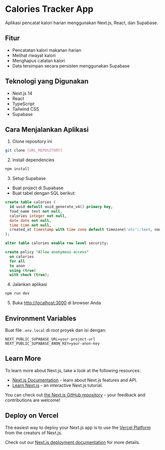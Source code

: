 # Calories Tracker App

Aplikasi pencatat kalori harian menggunakan Next.js, React, dan Supabase.

## Fitur

- Pencatatan kalori makanan harian
- Melihat riwayat kalori
- Menghapus catatan kalori
- Data tersimpan secara persisten menggunakan Supabase

## Teknologi yang Digunakan

- Next.js 14
- React
- TypeScript
- Tailwind CSS
- Supabase

## Cara Menjalankan Aplikasi

1. Clone repository ini
```bash
git clone [URL_REPOSITORY]
```

2. Install dependencies
```bash
npm install
```

3. Setup Supabase
- Buat project di Supabase
- Buat tabel dengan SQL berikut:
```sql
create table calories (
  id uuid default uuid_generate_v4() primary key,
  food_name text not null,
  calories integer not null,
  date date not null,
  time time not null,
  created_at timestamp with time zone default timezone('utc'::text, now()) not null
);

alter table calories enable row level security;

create policy "Allow anonymous access"
  on calories
  for all
  to anon
  using (true)
  with check (true);
```

4. Jalankan aplikasi
```bash
npm run dev
```

5. Buka [http://localhost:3000](http://localhost:3000) di browser Anda

## Environment Variables

Buat file `.env.local` di root proyek dan isi dengan:
```
NEXT_PUBLIC_SUPABASE_URL=your-project-url
NEXT_PUBLIC_SUPABASE_ANON_KEY=your-anon-key
```

## Learn More

To learn more about Next.js, take a look at the following resources:

- [Next.js Documentation](https://nextjs.org/docs) - learn about Next.js features and API.
- [Learn Next.js](https://nextjs.org/learn) - an interactive Next.js tutorial.

You can check out [the Next.js GitHub repository](https://github.com/vercel/next.js) - your feedback and contributions are welcome!

## Deploy on Vercel

The easiest way to deploy your Next.js app is to use the [Vercel Platform](https://vercel.com/new?utm_medium=default-template&filter=next.js&utm_source=create-next-app&utm_campaign=create-next-app-readme) from the creators of Next.js.

Check out our [Next.js deployment documentation](https://nextjs.org/docs/app/building-your-application/deploying) for more details.
